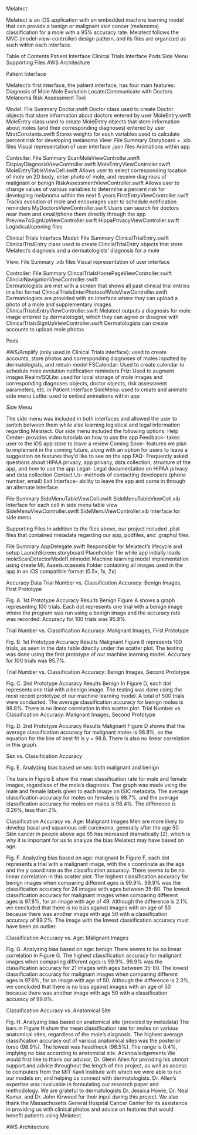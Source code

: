 

Melatect 

Melatect is an iOS application with an embedded machine learning model that can provide a benign or malignant skin cancer (melanoma) classification for a mole with a 95% accuracy rate. 
Melatect follows the MVC (model-view-controller) design pattern, and its files are organized as such within each interface. 

Table of Contents
Patient Interface
Clinical Trials Interface
Pods
Side Menu 
Supporting Files
AWS Architecture 

Patient Interface

Melatect’s first interface, the patient interface, has four main features: 
Diagnosis of Mole
Mole Evolution
Locate/Communicate with Doctors
Melanoma Risk Assessment Tool 

Model: 
File 
Summary 
Doctor.swift
Doctor class used to create Doctor objects that store information about doctors entered by user
MoleEntry.swift
MoleEntry class used to create MoleEntry objects that store information about moles (and their corresponding diagnoses) entered by user
MratConstants.swift
Stores weights for each variables used to calculate percent risk for developing melanoma
View: 
File 
Summary 
Storyboard + .xib files 
Visual representation of user interface 
.json files 
Animations within app 

Controller: 
File 
Summary 
ScanMoleViewController.swift
DisplayDiagnosisViewController.swift
MoleEntryViewController.swift
MoleEntryTableViewCell.swift
Allows user to select corresponding location of mole on 2D body, enter photo of mole, and receive diagnosis of malignant or benign
RiskAssessmentViewController.swift
Allows user to change values of various variables to determine a percent risk for developing melanoma within the next 5 years
FirstEntryViewController.swift
Tracks evolution of mole and encourages user to schedule notification reminders 
MyDoctorsViewController.swift
Users can search for doctors near them and email/phone them directly through the app 
PreviewToSignUpViewController.swift
HippaPrivacyViewController.swift
Logistical/opening files 


Clinical Trials Interface
Model: 
File 
Summary 
ClinicalTrialEntry.swift
ClinicalTrialEntry class used to create ClincialTrialEntry objects that store Melatect’s diagnosis and a dermatologists’ diagnosis for a mole

View: 
File 
Summary 
.xib files 
Visual representation of user interface 





Controller: 
File 
Summary 
ClincalTrialsHomePageViewController.swift 
ClincialNavigationViewController.swift         
Dermatologists are met with a screen that shows all past clinical trial entries in a list format 
ClinicalTrialsEnterPhotosofMoleViewController.swift
Dermatologists are provided with an interface where they can upload a photo of a mole and supplementary images
ClinicalTrialsEntryViewController.swift
Melatect outputs a diagnosis for mole image entered by dermatologist, which they can agree or disagree with
ClinicalTrialsSignUpViewController.swift
Dermatologists can create accounts to upload mole photos


Pods

AWS/Amplify (only used in Clinical Trials interface): used to create accounts, store photos and corresponding diagnoses of moles inputted by dermatologists, and retrain model 
FSCalendar: Used to create calendar to schedule mole evolution notification reminders
Friz: Used to augment images
Realm/SQLite: used for local storage of mole images and corresponding diagnoses objects, doctor objects, risk assessment parameters, etc. in Patient interface
SideMenu: used to create and animate side menu
Lottie: used to embed animations within app 

 Side Menu

The side menu was included in both interfaces  and allowed the user to switch between them while also learning logistical and legal information regarding Melatect. Our side menu included the following options: 
Help Center- provides video tutorials on how to use the app 
Feedback- takes user to the iOS app store to leave a review
Coming Soon- features we plan to implement in the coming future, along with an option for users to leave a suggestion on features they’d like to see on the app
FAQ- Frequently asked questions about HIPAA privacy, app privacy, data collection, structure of the app, and how to use the app
Legal- Legal documentation on HIPAA privacy and data collection
Contact Us- methods of contacting developers (phone number, email)
Exit Interface- ability to leave the app and come in through an alternate interface


File 
Summary 
SideMenuTableViewCell.swift
SideMenuTableViewCell.xib
Interface for each cell in side menu table view 
SideMenuViewController.swift
SideMenuViewController.xib
Interface for side menu

Supporting Files 
In addition to the files above, our project included .plist files that contained metadata regarding our app, podfiles, and .graphql files. 

File 
Summary 
AppDelegate.swift
Responsible for Melatect’s lifecycle and setup
LaunchScreen.storyboard
Placeholder file while app initially loads
moleScanDetectorModel1.mlmodel
Machine learning model implementation using create ML 
Assets.xcassets
Folder containing all images used in the app in an iOS compatible format (0.5x, 1x, 2x)

Accuracy Data
Trial Number vs. Classification Accuracy: Benign Images, First Prototype

Fig. A. 1st Prototype Accuracy Results Benign
Figure A shows a graph representing 100 trials. Each dot represents one trial with a benign image where the program was run using a benign image and the accuracy rate was recorded. Accuracy for 100 trials was 95.9%.

Trial Number vs. Classification Accuracy: Malignant Images, First Prototype

Fig. B. 1st Prototype Accuracy Results Malignant
Figure B represents 100 trials, as seen in the data table directly under the scatter plot. The testing was done using the first prototype of our machine learning model. Accuracy for 100 trials was 95.7%. 

Trial Number vs. Classification Accuracy: Benign Images, Second Prototype

Fig. C. 2nd Prototype Accuracy Results Benign
In Figure D, each dot represents one trial with a benign image. The testing was done using the most recent prototype of our machine learning model. A total of 500 trials were conducted. The average classification accuracy for benign moles is 98.8%. There is no linear correlation in this scatter plot. 
Trial Number vs. Classification Accuracy: Malignant Images, Second Prototype

Fig. D. 2nd Prototype Accuracy Results Malignant
Figure D shows that the average classification accuracy for malignant moles is 98.8%, so the equation for the line of best fit is y = 98.8. There is also no linear correlation in this graph. 

Sex vs. Classification Accuracy


Fig. E. Analyzing bias based on sex: both malignant and benign
 
The bars in Figure E show the mean classification rate for male and female images, regardless of the mole’s diagnosis. The graph was made using the male and female labels given to each image on ISIC metadata.  The average classification accuracy for moles on females is 98.7%, and the average classification accuracy for moles on males is 98.4%. The difference is 0.26%, less than 2%.

Classification Accuracy vs. Age: Malignant Images
Men are more likely to develop basal and squamous cell carcinoma, generally after the age 50. Skin cancer in people above age 65 has increased dramatically [2], which is why it is important for us to analyze the bias Melatect may have based on age.


Fig. F. Analyzing bias based on age: malignant
In Figure F, each dot represents a trial with a malignant image, with the x coordinate as the age and the y coordinate as the classification accuracy. There seems to be no linear correlation in this scatter plot. The highest classification accuracy for benign images when comparing different ages is 99.9%. 99.9% was the classification accuracy for 24 images with ages between 35-80. The lowest classification accuracy for malignant images when comparing different ages is 97.8%, for an image with age of  49. Although the difference is 2.1%, we concluded that there is no bias against images with an age of 50 because there was another image with age 50 with a classification accuracy of 99.2%. The image with the lowest classification accuracy must have been an outlier. 

Classification Accuracy vs. Age: Malignant Images

Fig. G. Analyzing bias based on age: benign
There seems to be no linear correlation in Figure G. The highest classification accuracy for malignant images when comparing different ages is 99.9%. 99.9% was the classification accuracy for 21 images with ages between 35-80. The lowest classification accuracy for malignant images when comparing different ages is 97.6%, for an image with age of  50. Although the difference is 2.3%, we concluded that there is no bias against images with an age of 50 because there was another image with age 50 with a classification accuracy of 99.8%. 

Classification Accuracy vs. Anatomical Site

Fig. H. Analyzing bias based on anatomical site (provided by metadata)
The bars in Figure H show the mean classification rate for moles on various anatomical sites, regardless of the mole’s diagnosis.  The highest average classification accuracy out of various anatomical sites was the posterior torso (98.9%). The lowest was head/neck (98.5%). The range is 0.4%, implying no bias according to anatomical site. 
Acknowledgements
We would first like to thank our advisor, Dr. Glenn Allen for providing his utmost support and advice throughout the length of this project, as well as access to computers from the MIT Kavli Institute with which we were able to run our models on, and helping us connect with dermatologists. Dr. Allen’s expertise was invaluable in formulating our research paper and methodology. We are grateful to dermatologists Dr. Jessica Howie, Dr. Neal Kumar, and Dr. John Kirwood for their input during this project. We also thank the Massachusetts General Hospital Cancer Center for its assistance in providing us with clinical photos and advice on features that would benefit patients using Melatect.

AWS Architecture




